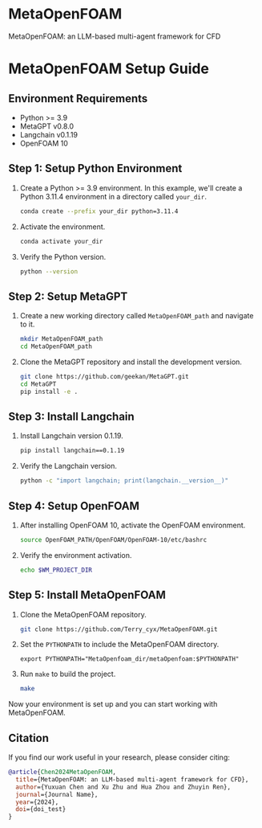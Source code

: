 # MetaOpenFOAM
MetaOpenFOAM: an LLM-based multi-agent framework for CFD

# MetaOpenFOAM Setup Guide

## Environment Requirements

- Python >= 3.9
- MetaGPT v0.8.0
- Langchain v0.1.19
- OpenFOAM 10

## Step 1: Setup Python Environment

1. Create a Python >= 3.9 environment. In this example, we'll create a Python 3.11.4 environment in a directory called `your_dir`.

    ```bash
    conda create --prefix your_dir python=3.11.4
    ```

2. Activate the environment.

    ```bash
    conda activate your_dir
    ```

3. Verify the Python version.

    ```bash
    python --version
    ```

## Step 2: Setup MetaGPT

1. Create a new working directory called `MetaOpenFOAM_path` and navigate to it.

    ```bash
    mkdir MetaOpenFOAM_path
    cd MetaOpenFOAM_path
    ```

2. Clone the MetaGPT repository and install the development version.

    ```bash
    git clone https://github.com/geekan/MetaGPT.git
    cd MetaGPT
    pip install -e .
    ```

## Step 3: Install Langchain

1. Install Langchain version 0.1.19.

    ```bash
    pip install langchain==0.1.19
    ```

2. Verify the Langchain version.

    ```bash
    python -c "import langchain; print(langchain.__version__)"
    ```

## Step 4: Setup OpenFOAM

1. After installing OpenFOAM 10, activate the OpenFOAM environment.

    ```bash
    source OpenFOAM_PATH/OpenFOAM/OpenFOAM-10/etc/bashrc
    ```

2. Verify the environment activation.

    ```bash
    echo $WM_PROJECT_DIR
    ```

## Step 5: Install MetaOpenFOAM

1. Clone the MetaOpenFOAM repository.

    ```bash
    git clone https://github.com/Terry_cyx/MetaOpenFOAM.git
    ```

2. Set the `PYTHONPATH` to include the MetaOpenFOAM directory.

    ```bashac
    export PYTHONPATH="MetaOpenfoam_dir/metaOpenfoam:$PYTHONPATH"
    ```

3. Run `make` to build the project.

    ```bash
    make
    ```

Now your environment is set up and you can start working with MetaOpenFOAM.
## Citation
If you find our work useful in your research, please consider citing:

```bibtex
@article{Chen2024MetaOpenFOAM,
  title={MetaOpenFOAM: an LLM-based multi-agent framework for CFD},
  author={Yuxuan Chen and Xu Zhu and Hua Zhou and Zhuyin Ren},
  journal={Journal Name},
  year={2024},
  doi={doi_test}
}
